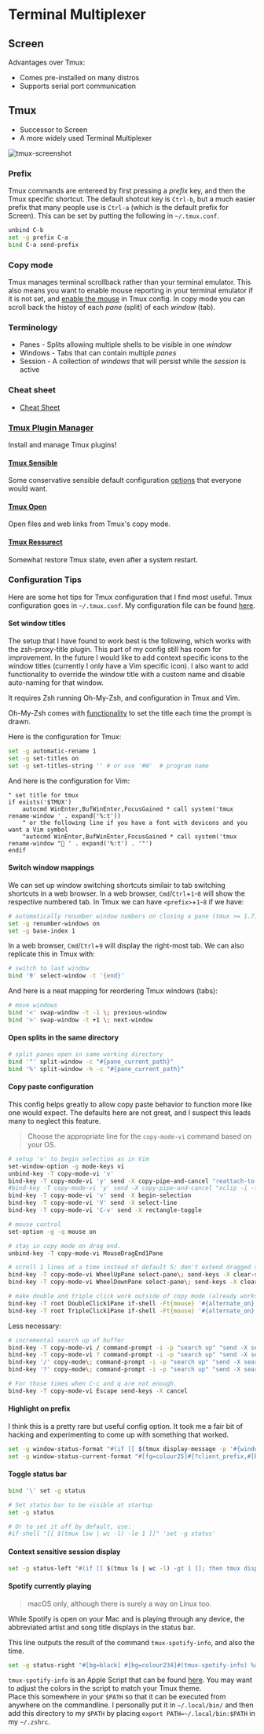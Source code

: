 # Terminal Multiplexer

## Screen

Advantages over Tmux:

- Comes pre-installed on many distros
- Supports serial port communication

## Tmux

- Successor to Screen
- A more widely used Terminal Multiplexer

![tmux-screenshot](tmux.jpg)

### Prefix

Tmux commands are entereed by first pressing a _prefix_ key, and then the Tmux specific shortcut. The default shotcut key is `Ctrl-b`, but a much easier prefix that many people use is `Ctrl-a` (which is the default prefix for Screen). This can be set by putting the following in `~/.tmux.conf`.

```sh
unbind C-b
set -g prefix C-a
bind C-a send-prefix
```

### Copy mode

Tmux manages terminal scrollback rather than your terminal emulator. This also means you want to enable mouse reporting in your terminal emulator if it is not set, and [enable the mouse](copy-paste-configuration) in Tmux config.
In copy mode you can scroll back the histoy of each _pane_ (split) of each _window_ (tab).

### Terminology

- Panes - Splits allowing multiple shells to be visible in one _window_
- Windows - Tabs that can contain multiple _panes_
- Session - A collection of _windows_ that will persist while the _session_ is active

### Cheat sheet

- [Cheat Sheet](https://cheatography.com/cloudranger/cheat-sheets/ultimate-tmux-v2-3/)

### [Tmux Plugin Manager](https://github.com/tmux-plugins/tpm)

Install and manage Tmux plugins!

#### [Tmux Sensible](https://github.com/tmux-plugins/tmux-sensible)

Some conservative sensible default configuration [options](https://github.com/tmux-plugins/tmux-sensible#options) that everyone would want.

#### [Tmux Open](https://github.com/tmux-plugins/tmux-open)

Open files and web links from Tmux's copy mode.

#### [Tmux Ressurect](https://github.com/tmux-plugins/tmux-resurrect)

Somewhat restore Tmux state, even after a system restart.

### Configuration Tips

Here are some hot tips for Tmux configuration that I find most useful. Tmux configuration goes in `~/.tmux.conf`. My configuration file can be found [here](https://github.com/CallumHoward/dotfiles/blame/master/.tmux.conf).

#### Set window titles

The setup that I have found to work best is the following, which works with the zsh-proxy-title plugin. This part of my config still has room for improvement. In the future I would like to add context specific icons to the window titles (currently I only have a Vim specific icon). I also want to add functionality to override the window title with a custom name and disable auto-naming for that window.

It requires Zsh running Oh-My-Zsh, and configuration in Tmux and Vim.

Oh-My-Zsh comes with [functionality](https://github.com/ohmyzsh/ohmyzsh/blob/95218372402afc9aeafc89c0984310387ce79599/lib/termsupport.zsh) to set the title each time the prompt is drawn.

Here is the configuration for Tmux:

```sh
set -g automatic-rename 1
set -g set-titles on
set -g set-titles-string '' # or use '#W'  # program name
```

And here is the configuration for Vim:

```vim
" set title for tmux
if exists('$TMUX')
    autocmd WinEnter,BufWinEnter,FocusGained * call system('tmux rename-window ' . expand('%:t'))
    " or the following line if you have a font with devicons and you want a Vim symbol
    "autocmd WinEnter,BufWinEnter,FocusGained * call system('tmux rename-window " ' . expand('%:t') . '"')
endif
```

#### Switch window mappings

We can set up window switching shortcuts similair to tab switching shortcuts in a web browser. In a web browser, `Cmd`/`Ctrl`+`1`-`8` will show the respective numbered tab.
In Tmux we can have `<prefix>`+`1`-`8` if we have:

```sh
# automatically renumber window numbers on closing a pane (tmux >= 1.7).
set -g renumber-windows on
set -g base-index 1
```

In a web browser, `Cmd`/`Ctrl`+`9` will display the right-most tab. We can also replicate this in Tmux with:

```sh
# switch to last window
bind '9' select-window -t '{end}'
```

And here is a neat mapping for reordering Tmux windows (tabs):

```sh
# move windows
bind '<' swap-window -t -1 \; previous-window
bind '>' swap-window -t +1 \; next-window
```

#### Open splits in the same directory

```sh
# split panes open in same working directory
bind '"' split-window -c "#{pane_current_path}"
bind '%' split-window -h -c "#{pane_current_path}"
```

#### Copy paste configuration

This config helps greatly to allow copy paste behavior to function more like one would expect. The defaults here are not great, and I suspect this leads many to neglect this feature.

> Choose the appropriate line for the `copy-mode-vi` command based on your OS.

```sh
# setup 'v' to begin selection as in Vim
set-window-option -g mode-keys vi
unbind-key -T copy-mode-vi 'v'
bind-key -T copy-mode-vi 'y' send -X copy-pipe-and-cancel "reattach-to-user-namespace pbcopy"  # macOS
#bind-key -T copy-mode-vi 'y' send -X copy-pipe-and-cancel "xclip -i -f -selection primary | xclip -i -selection clipboard"  # Linux
bind-key -T copy-mode-vi 'v' send -X begin-selection
bind-key -T copy-mode-vi 'V' send -X select-line
bind-key -T copy-mode-vi 'C-v' send -X rectangle-toggle

# mouse control
set-option -g -q mouse on

# stay in copy mode on drag end.
unbind-key -T copy-mode-vi MouseDragEnd1Pane

# scroll 1 lines at a time instead of default 5; don't extend dragged selections.
bind-key -T copy-mode-vi WheelUpPane select-pane\; send-keys -X clear-selection\; send-keys -X -N 1 scroll-up
bind-key -T copy-mode-vi WheelDownPane select-pane\; send-keys -X clear-selection\; send-keys -X -N 1 scroll-down

# make double and triple click work outside of copy mode (already works inside it with default bindings).
bind-key -T root DoubleClick1Pane if-shell -Ft{mouse} '#{alternate_on}' "send-keys -M" "copy-mode -t{mouse}; send-keys -t{mouse} -X select-word"
bind-key -T root TripleClick1Pane if-shell -Ft{mouse} '#{alternate_on}' "send-keys -M" "copy-mode -t{mouse}; send-keys -t{mouse} -X select-line"
```

Less necessary:

```sh
# incremental search up of buffer
bind-key -T copy-mode-vi / command-prompt -i -p "search up" "send -X search-backward-incremental \"%%%\""
bind-key -T copy-mode-vi ? command-prompt -i -p "search up" "send -X search-backward-incremental \"%%%\""
bind-key '/' copy-mode\; command-prompt -i -p "search up" "send -X search-backward-incremental \"%%%\""
bind-key '?' copy-mode\; command-prompt -i -p "search up" "send -X search-backward-incremental \"%%%\""

# For those times when C-c and q are not enough.
bind-key -T copy-mode-vi Escape send-keys -X cancel
```

#### Highlight on prefix

I think this is a pretty rare but useful config option. It took me a fair bit of hacking and experimenting to come up with something that worked.

```sh
set -g window-status-format "#(if [[ $(tmux display-message -p '#{window_panes}') -gt 1 ]]; then echo '#[fg=brightwhite]'; fi) #W #[bg=black] "
set -g window-status-current-format "#[fg=colour25]#{?client_prefix,#[bg=colour45],#[bg=colour39]}#[noreverse]#[bold] #W #[bg=black] "
```

#### Toggle status bar

```sh
bind '\' set -g status

# Set status bar to be visible at startup
set -g status

# Or to set it off by default, use:
#if-shell "[[ $(tmux lsw | wc -l) -le 1 ]]" 'set -g status'
```

#### Context sensitive session display

```sh
set -g status-left "#(if [[ $(tmux ls | wc -l) -gt 1 ]]; then tmux display-message -p '#[bg=colour15]#[fg=colour67]#[bold] #S #[bg=black] '; fi)"
```

#### Spotify currently playing

> macOS only, although there is surely a way on Linux too.

While Spotify is open on your Mac and is playing through any device, the abbreviated artist and song title displays in the status bar.

This line outputs the result of the command `tmux-spotify-info`, and also the time.

```sh
set -g status-right "#[bg=black] #[bg=colour234]#(tmux-spotify-info) %a %d %b, %I:%M %p"
```

`tmux-spotify-info` is an Apple Script that can be found [here](https://github.com/CallumHoward/dotfiles/blob/master/scripts/tmux-spotify-info). You may want to adjust the colors in the script to match your Tmux theme.  
Place this somewhere in your `$PATH` so that it can be executed from anywhere on the commandline. I personally put it in `~/.local/bin/` and then add this directory to my `$PATH` by placing `export PATH=~/.local/bin:$PATH` in my `~/.zshrc`.
